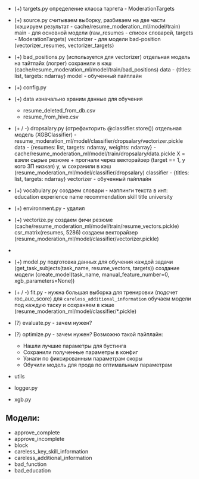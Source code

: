 - (+) targets.py
    определение класса таргета - ModerationTargets
- (+) source.py
  считываем выборку, разбиваем на две части (кэшируем результат - cache/resume_moderation_ml/model/train)
    main - для основной модели (raw_resumes - список словарей, targets - ModerationTargets)
    vectorizer - для модели bad-position (vectorizer_resumes, vectorizer_targets)

- (+) bad_positions.py (используется для vectorizer)
  отдельная модель на тайтлайх (логрег) 
  сохранили в кэш (cache/resume_moderation_ml/model/train/bad_positions) 
  data - {titles: list, targets: ndarray}
  model - обученный пайплайн

- (+) config.py
- (+) data
  изначально храним данные для обучения
  - resume_deleted_from_db.csv
  - resume_from_hive.csv

- (+ / -) dropsalary.py (отрефакторить @classifier.store())
  отдельная модель (XGBClassifier) - resume_moderation_ml/model/classifier/dropsalary/vectorizer.pickle
  data - {resumes: list, targets: ndarray, weights: ndarray} - cache/resume_moderation_ml/model/train/dropsalary/data.pickle
  X = взяли сырые резюме + прогнали через векторайзер (target == 1, у кого ЗП низкая)
  y, w
    сохранили в кэш (resume_moderation_ml/model/classifier/dropsalary) 
    classifier - {titles: list, targets: ndarray}
    vectorizer - обученный пайплайн

- (+) vocabulary.py
    создаем словари - маппинги текста в инт:
    education
    experience
    name
    recommendation
    skill
    title
    university

- (+) environment.py - удалил

- (+) vectorize.py
    создаем фичи резюме (cache/resume_moderation_ml/model/train/resume_vectors.pickle) csr_matrix(resumes, 5286)
    создаем векторайзер (resume_moderation_ml/model/classifier/vectorizer.pickle)
- 
- (+) model.py
    подготовка данных для обучения каждой задачи (get_task_subjects(task_name, resume_vectors, targets))
    создание модели (create_model(task_name, manual_feature_number=0, xgb_parameters=None))

- (+ / -) fit.py - нужна большая выборка для тренировки (подсчет roc_auc_score) для `careless_additional_information`
    обучаем модели под каждую таску и сохраняем в кэше (resume_moderation_ml/model/classifier/*.pickle)

- (?) evaluate.py - зачем нужен?

- (?) optimize.py - зачем нужен?
    Возможно такой пайплайн:

    - Нашли лучшие параметры для бустинга
    - Сохранили полученные параметры в конфиг
    - Узнали по фиксированным параметрам скоры
    - Обучили модель для прода по оптимальным параметрам

- utils

- logger.py
- xgb.py

## Модели:
- approve_complete
- approve_incomplete
- block
- careless_key_skill_information
- careless_additional_information
- bad_function
- bad_education
